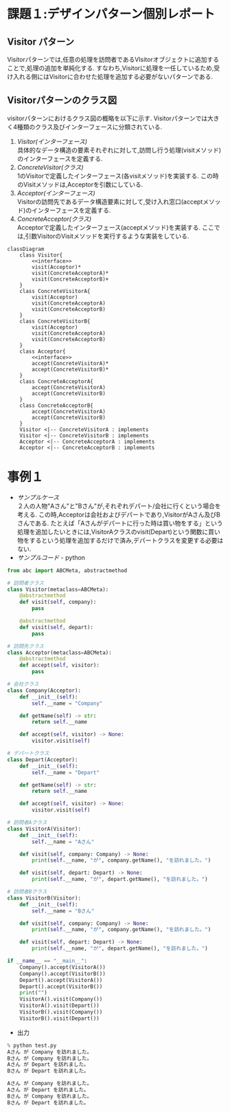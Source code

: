 # 課題１:デザインパターン個別レポート
## Visitor パターン

Visitorパターンでは,任意の処理を訪問者であるVIsitorオブジェクトに追加することで,処理の追加を単純化する.
すなわち,Visitorに処理を一任しているため,受け入れる側にはVisitorに合わせた処理を追加する必要がないパターンである.  

## Visitorパターンのクラス図
visitorパターンにおけるクラス図の概略を以下に示す.
Visitorパターンでは大きく4種類のクラス及びインターフェースに分類されている.

1. *Visitor(インターフェース)*  
具体的なデータ構造の要素それぞれに対して,訪問し行う処理(visitメソッド)のインターフェースを定義する.
2. *ConcreteVisitor(クラス)*  
1のVisitorで定義したインターフェース(各visitメソッド)を実装する.
この時のVisitメソッドは,Acceptorを引数にしている.
3. *Acceptor(インターフェース)*  
Visitorの訪問先であるデータ構造要素に対して,受け入れ窓口(acceptメソッド)のインターフェースを定義する.
4. *ConcreteAcceptor(クラス)*  
Acceptorで定義したインターフェース(acceptメソッド)を実装する.
ここでは,引数VisitorのVisitメソッドを実行するような実装をしている.


```mermaid
classDiagram
    class Visitor{
        <<interface>>
        visit(Acceptor)*
        visit(ConcreteAcceptorA)*
        visit(ConcreteAcceptorB)+
    }
    class ConcreteVisitorA{
        visit(Acceptor)
        visit(ConcreteAcceptorA)
        visit(ConcreteAcceptorB)
    }
    class ConcreteVisitorB{
        visit(Acceptor)
        visit(ConcreteAcceptorA)
        visit(ConcreteAcceptorB)
    }
    class Acceptor{
        <<interface>>
        accept(ConcreteVisitorA)*
        accept(ConcreteVisitorB)*
    }
    class ConcreteAcceptorA{
        accept(ConcreteVisitorA)
        accept(ConcreteVisitorB)
    }
    class ConcreteAcceptorB{
        accept(ConcreteVisitorA)
        accept(ConcreteVisitorB)
    }
    Visitor <|-- ConcreteVisitorA : implements
    Visitor <|-- ConcreteVisitorB : implements
    Acceptor <|-- ConcreteAcceptorA : implements
    Acceptor <|-- ConcreteAcceptorB : implements
```

# 事例１
- *サンプルケース*  
２人の人物"Aさん"と"Bさん"が,それぞれデパート/会社に行くという場合を考える.
この時,Acceptorは会社およびデパートであり,VisitorがAさん及びBさんである.
たとえば「Aさんがデパートに行った時は買い物をする」という処理を追加したいときには,VisitorAクラスのvisit(Depart)という関数に買い物をするという処理を追加するだけで済み,デパートクラスを変更する必要はない.
- *サンプルコード* - python

```python
from abc import ABCMeta, abstractmethod

# 訪問者クラス
class Visitor(metaclass=ABCMeta):
    @abstractmethod
    def visit(self, company):
        pass

    @abstractmethod
    def visit(self, depart):
        pass

# 訪問先クラス
class Acceptor(metaclass=ABCMeta):
    @abstractmethod
    def accept(self, visitor):
        pass

# 会社クラス
class Company(Acceptor):
    def __init__(self):
        self.__name = "Company"

    def getName(self) -> str:
        return self.__name

    def accept(self, visitor) -> None:
        visitor.visit(self)

# デパートクラス
class Depart(Acceptor):
    def __init__(self):
        self.__name = "Depart"

    def getName(self) -> str:
        return self.__name

    def accept(self, visitor) -> None:
        visitor.visit(self)

# 訪問者Aクラス
class VisitorA(Visitor):
    def __init__(self):
        self.__name = "Aさん"

    def visit(self, company: Company) -> None:
        print(self.__name, "が", company.getName(), "を訪れました。")

    def visit(self, depart: Depart) -> None:
        print(self.__name, "が", depart.getName(), "を訪れました。")

# 訪問者Bクラス
class VisitorB(Visitor):
    def __init__(self):
        self.__name = "Bさん"

    def visit(self, company: Company) -> None:
        print(self.__name, "が", company.getName(), "を訪れました。")

    def visit(self, depart: Depart) -> None:
        print(self.__name, "が", depart.getName(), "を訪れました。")

if __name__ == "__main__":
    Company().accept(VisitorA())
    Company().accept(VisitorB())
    Depart().accept(VisitorA())
    Depart().accept(VisitorB())
    print("")
    VisitorA().visit(Company())
    VisitorA().visit(Depart())
    VisitorB().visit(Company())
    VisitorB().visit(Depart())
 ```

 - 出力
```python
% python test.py
Aさん が Company を訪れました。
Bさん が Company を訪れました。
Aさん が Depart を訪れました。
Bさん が Depart を訪れました。

Aさん が Company を訪れました。
Aさん が Depart を訪れました。
Bさん が Company を訪れました。
Bさん が Depart を訪れました。
```
